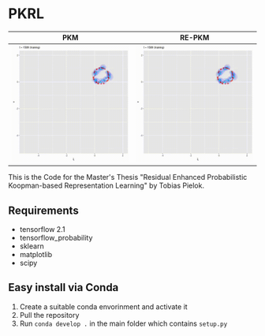 # PKRL

PKM            |  RE-PKM
:-------------------------:|:-------------------------:
![PKM](/showcases/ring-test.gif) |  ![RE-PKM](/showcases/ring-test.gif)

This is the Code for the Master's Thesis "Residual Enhanced Probabilistic Koopman-based Representation Learning" by Tobias Pielok.
 
## Requirements
* tensorflow 2.1
* tensorflow_probability
* sklearn
* matplotlib
* scipy

## Easy install via Conda
1) Create a suitable conda envorinment and activate it
2) Pull the repository 
3) Run `conda develop .` in the main folder which contains `setup.py`
